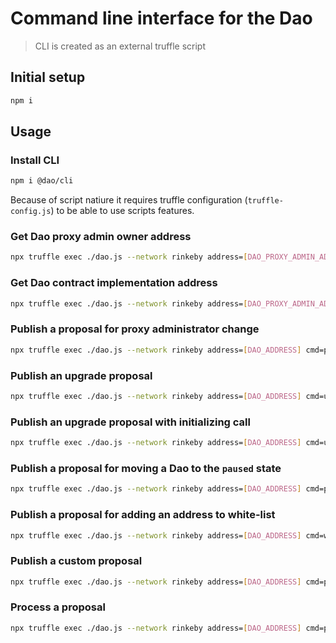 # Command line interface for the Dao  
> CLI is created as an external truffle script

## Initial setup  

```bash
npm i
```

## Usage  

### Install CLI  

```bash
npm i @dao/cli
```

Because of script natiure it requires truffle configuration (`truffle-config.js`) to be able to use scripts features. 

### Get Dao proxy admin owner address

```bash
npx truffle exec ./dao.js --network rinkeby address=[DAO_PROXY_ADMIN_ADDRESS] cmd=getproxyadminowner
```

### Get Dao contract implementation address  

```bash
npx truffle exec ./dao.js --network rinkeby address=[DAO_PROXY_ADMIN_ADDRESS] cmd=getproxyimplementation params=[DAO_ADDRESS]
```

### Publish a proposal for proxy administrator change

```bash
npx truffle exec ./dao.js --network rinkeby address=[DAO_ADDRESS] cmd=proxyadminchange params=[NEW_PROXY_ADMIN_ADDRESS]
```

### Publish an upgrade proposal

```bash
npx truffle exec ./dao.js --network rinkeby address=[DAO_ADDRESS] cmd=upgrade params=[NEW_IMPLEMENTATION_ADDRESS]
```

### Publish an upgrade proposal with initializing call

```bash
npx truffle exec ./dao.js --network rinkeby address=[DAO_ADDRESS] cmd=upgradeandcall params=[NEW_IMPLEMENTATION_ADDRESS] callmethod=initialize calltypes=address,uint256 callparams=[ADDRESS_PARAM_VALUE],[UINT256_PARAM_VALUE]
```

### Publish a proposal for moving a Dao to the `paused` state

```bash
npx truffle exec ./dao.js --network rinkeby address=[DAO_ADDRESS] cmd=pause
```

### Publish a proposal for adding an address to white-list

```bash
npx truffle exec ./dao.js --network rinkeby address=[DAO_ADDRESS] cmd=whitelist params=[ADDRESS_TO_WHITE_LIST]
```

### Publish a custom proposal

```bash
npx truffle exec ./dao.js --network rinkeby address=[DAO_ADDRESS] cmd=proposal params=[PROPOSAL_DESCRIPTION],[PROPOSAL_TYPE],[PROPOSAL_DURATION],[PROPOSAL_DESTINATION],[PROPOSAL_ETH_VALUE],[PROPOSAL_CALLDATA]
```

### Process a proposal

```bash
npx truffle exec ./dao.js --network rinkeby address=[DAO_ADDRESS] cmd=processproposal params=[PROPOSAL_ID]
```
